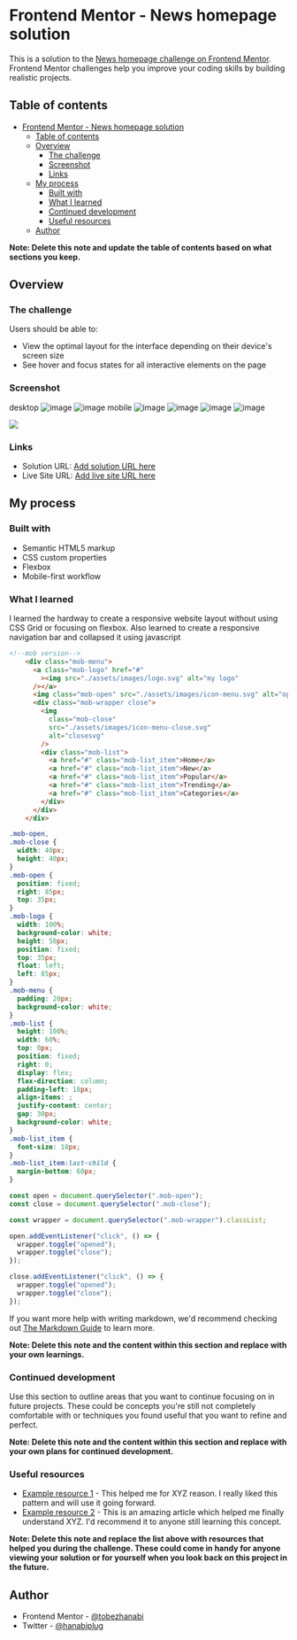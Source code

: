 # Frontend Mentor - News homepage solution

This is a solution to the [News homepage challenge on Frontend Mentor](https://www.frontendmentor.io/challenges/news-homepage-H6SWTa1MFl). Frontend Mentor challenges help you improve your coding skills by building realistic projects.

## Table of contents

- [Frontend Mentor - News homepage solution](#frontend-mentor---news-homepage-solution)
  - [Table of contents](#table-of-contents)
  - [Overview](#overview)
    - [The challenge](#the-challenge)
    - [Screenshot](#screenshot)
    - [Links](#links)
  - [My process](#my-process)
    - [Built with](#built-with)
    - [What I learned](#what-i-learned)
    - [Continued development](#continued-development)
    - [Useful resources](#useful-resources)
  - [Author](#author)

**Note: Delete this note and update the table of contents based on what sections you keep.**

## Overview

### The challenge

Users should be able to:

- View the optimal layout for the interface depending on their device's screen size
- See hover and focus states for all interactive elements on the page

### Screenshot
desktop
![image](https://user-images.githubusercontent.com/71990996/210128160-ce3e84eb-a5bc-451a-8f48-6b0864f7d225.png)
![image](https://user-images.githubusercontent.com/71990996/210128169-7ade67b9-ab11-4c0b-84bf-7f10914ae860.png)
mobile
![image](https://user-images.githubusercontent.com/71990996/210128193-2c33b3bd-24b3-4973-a40c-fc8e505cbef9.png)
![image](https://user-images.githubusercontent.com/71990996/210128200-c658c3ba-c52c-4f4a-b624-e5308a8270c6.png)
![image](https://user-images.githubusercontent.com/71990996/210128215-4792bddc-a1e3-4b7b-b79c-4890284fce7c.png)
![image](https://user-images.githubusercontent.com/71990996/210128222-c729ead2-e7f2-49cc-8319-588f8358c7c8.png)



![](./screenshot.jpg)

### Links

- Solution URL: [Add solution URL here](https://your-solution-url.com)
- Live Site URL: [Add live site URL here](https://your-live-site-url.com)

## My process

### Built with

- Semantic HTML5 markup
- CSS custom properties
- Flexbox
- Mobile-first workflow

### What I learned

I learned the hardway to create a responsive website layout without using CSS Grid or focusing on flexbox. Also learned to create a responsive navigation bar and collapsed it using javascript 

```html
<!--mob version-->
    <div class="mob-menu">
      <a class="mob-logo" href="#"
        ><img src="./assets/images/logo.svg" alt="my logo"
      /></a>
      <img class="mob-open" src="./assets/images/icon-menu.svg" alt="open" />
      <div class="mob-wrapper close">
        <img
          class="mob-close"
          src="./assets/images/icon-menu-close.svg"
          alt="closesvg"
        />
        <div class="mob-list">
          <a href="#" class="mob-list_item">Home</a>
          <a href="#" class="mob-list_item">New</a>
          <a href="#" class="mob-list_item">Popular</a>
          <a href="#" class="mob-list_item">Trending</a>
          <a href="#" class="mob-list_item">Categories</a>
        </div>
      </div>
    </div>
```

```css
.mob-open,
.mob-close {
  width: 40px;
  height: 40px;
}
.mob-open {
  position: fixed;
  right: 85px;
  top: 35px;
}
.mob-logo {
  width: 100%;
  background-color: white;
  height: 50px;
  position: fixed;
  top: 35px;
  float: left;
  left: 85px;
}
.mob-menu {
  padding: 20px;
  background-color: white;
}
.mob-list {
  height: 100%;
  width: 60%;
  top: 0px;
  position: fixed;
  right: 0;
  display: flex;
  flex-direction: column;
  padding-left: 18px;
  align-items: ;
  justify-content: center;
  gap: 30px;
  background-color: white;
}
.mob-list_item {
  font-size: 18px;
}
.mob-list_item:last-child {
  margin-bottom: 60px;
}
```

```js
const open = document.querySelector(".mob-open");
const close = document.querySelector(".mob-close");

const wrapper = document.querySelector(".mob-wrapper").classList;

open.addEventListener("click", () => {
  wrapper.toggle("opened");
  wrapper.toggle("close");
});

close.addEventListener("click", () => {
  wrapper.toggle("opened");
  wrapper.toggle("close");
});

```

If you want more help with writing markdown, we'd recommend checking out [The Markdown Guide](https://www.markdownguide.org/) to learn more.

**Note: Delete this note and the content within this section and replace with your own learnings.**

### Continued development

Use this section to outline areas that you want to continue focusing on in future projects. These could be concepts you're still not completely comfortable with or techniques you found useful that you want to refine and perfect.

**Note: Delete this note and the content within this section and replace with your own plans for continued development.**

### Useful resources

- [Example resource 1](https://www.example.com) - This helped me for XYZ reason. I really liked this pattern and will use it going forward.
- [Example resource 2](https://www.example.com) - This is an amazing article which helped me finally understand XYZ. I'd recommend it to anyone still learning this concept.

**Note: Delete this note and replace the list above with resources that helped you during the challenge. These could come in handy for anyone viewing your solution or for yourself when you look back on this project in the future.**

## Author

- Frontend Mentor - [@tobezhanabi](https://www.frontendmentor.io/profile/tobezhanabi)
- Twitter - [@hanabiplug](https://www.twitter.com/hanabiplug)
